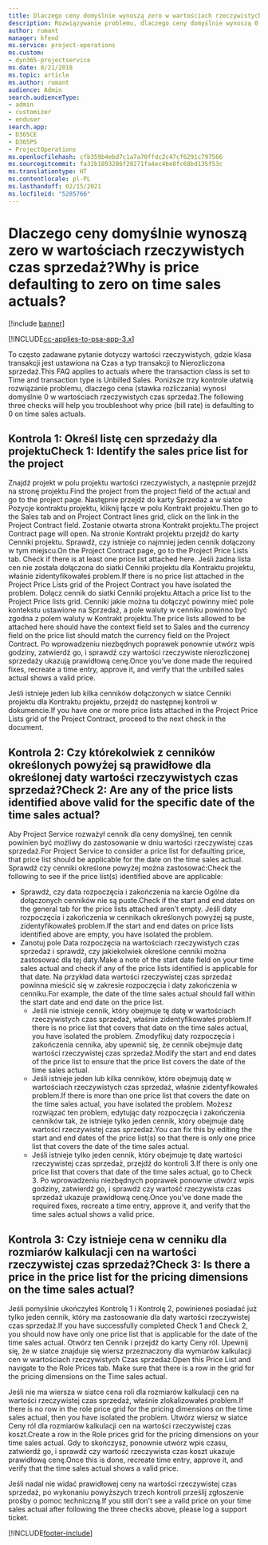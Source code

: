 ```yaml
---
title: Dlaczego ceny domyślnie wynoszą zero w wartościach rzeczywistych czas sprzedaż?
description: Rozwiązywanie problemu, dlaczego ceny domyślnie wynoszą 0 w wartościach rzeczywistych czas sprzedaż.
author: rumant
manager: kfend
ms.service: project-operations
ms.custom:
- dyn365-projectservice
ms.date: 8/21/2018
ms.topic: article
ms.author: rumant
audience: Admin
search.audienceType:
- admin
- customizer
- enduser
search.app:
- D365CE
- D365PS
- ProjectOperations
ms.openlocfilehash: cfb359b4ebd7c1a7a70ffdc2c47cf6291c797566
ms.sourcegitcommit: fa32b1893286f20271fa4ec4be8fc68bd135f53c
ms.translationtype: HT
ms.contentlocale: pl-PL
ms.lasthandoff: 02/15/2021
ms.locfileid: "5285766"
---
```

# <a name="why-is-price-defaulting-to-zero-on-time-sales-actuals"></a><span data-ttu-id="07f9e-103">Dlaczego ceny domyślnie wynoszą zero w wartościach rzeczywistych czas sprzedaż?</span><span class="sxs-lookup"><span data-stu-id="07f9e-103">Why is price defaulting to zero on time sales actuals?</span></span>

[!include [banner](../includes/psa-now-project-operations.md)]

[!INCLUDE[cc-applies-to-psa-app-3.x](../includes/cc-applies-to-psa-app-3x.md)]

<span data-ttu-id="07f9e-104">To często zadawane pytanie dotyczy wartości rzeczywistych, gdzie klasa transakcji jest ustawiona na Czas a typ transakcji to Nierozliczona sprzedaż.</span><span class="sxs-lookup"><span data-stu-id="07f9e-104">This FAQ applies to actuals where the transaction class is set to Time and transaction type is Unbilled Sales.</span></span> <span data-ttu-id="07f9e-105">Poniższe trzy kontrole ułatwią rozwiązanie problemu, dlaczego cena (stawka rozliczania) wynosi domyślnie 0 w wartościach rzeczywistych czas sprzedaż.</span><span class="sxs-lookup"><span data-stu-id="07f9e-105">The following three checks will help you troubleshoot why price (bill rate) is defaulting to 0 on time sales actuals.</span></span>

## <a name="check-1-identify-the-sales-price-list-for-the-project"></a><span data-ttu-id="07f9e-106">Kontrola 1: Określ listę cen sprzedaży dla projektu</span><span class="sxs-lookup"><span data-stu-id="07f9e-106">Check 1: Identify the sales price list for the project</span></span>

<span data-ttu-id="07f9e-107">Znajdź projekt w polu projektu wartości rzeczywistych, a następnie przejdź na stronę projektu.</span><span class="sxs-lookup"><span data-stu-id="07f9e-107">Find the project from the project field of the actual and go to the project page.</span></span> <span data-ttu-id="07f9e-108">Następnie przejdź do karty Sprzedaż a w siatce Pozycje kontraktu projektu, kliknij łącze w polu Kontrakt projektu.</span><span class="sxs-lookup"><span data-stu-id="07f9e-108">Then go to the Sales tab and on Project Contract lines grid, click on the link in the Project Contract field.</span></span> <span data-ttu-id="07f9e-109">Zostanie otwarta strona Kontrakt projektu.</span><span class="sxs-lookup"><span data-stu-id="07f9e-109">The project Contract page will open.</span></span> <span data-ttu-id="07f9e-110">Na stronie Kontrakt projektu przejdź do karty Cenniki projektu. Sprawdź, czy istnieje co najmniej jeden cennik dołączony w tym miejscu.</span><span class="sxs-lookup"><span data-stu-id="07f9e-110">On the Project Contract page, go to the Project Price Lists tab. Check if there is at least one price list attached here.</span></span> <span data-ttu-id="07f9e-111">Jeśli żadna lista cen nie została dołączona do siatki Cenniki projektu dla Kontraktu projektu, właśnie zidentyfikowałeś problem.</span><span class="sxs-lookup"><span data-stu-id="07f9e-111">If there is no price list attached in the Project Price Lists grid of the Project Contract you have isolated the problem.</span></span> <span data-ttu-id="07f9e-112">Dołącz cennik do siatki Cenniki projektu.</span><span class="sxs-lookup"><span data-stu-id="07f9e-112">Attach a price list to the Project Price lists grid.</span></span> <span data-ttu-id="07f9e-113">Cenniki jakie można tu dołączyć powinny mieć pole kontekstu ustawione na Sprzedaż, a pole waluty w cenniku powinno być zgodna z polem waluty w Kontrakt projektu.</span><span class="sxs-lookup"><span data-stu-id="07f9e-113">The price lists allowed to be attached here should have the context field set to Sales and the currency field on the price list should match the currency field on the Project Contract.</span></span> <span data-ttu-id="07f9e-114">Po wprowadzeniu niezbędnych poprawek ponownie utwórz wpis godziny, zatwierdź go, i sprawdź czy wartości rzeczywiste nierozliczonej sprzedaży ukazują prawidłową cenę.</span><span class="sxs-lookup"><span data-stu-id="07f9e-114">Once you’ve done made the required fixes, recreate a time entry, approve it, and verify that the unbilled sales actual shows a valid price.</span></span> 

<span data-ttu-id="07f9e-115">Jeśli istnieje jeden lub kilka cenników dołączonych w siatce Cenniki projektu dla Kontraktu projektu, przejdź do następnej kontroli w dokumencie.</span><span class="sxs-lookup"><span data-stu-id="07f9e-115">If you have one or more price lists attached in the Project Price Lists grid of the Project Contract, proceed to the next check in the document.</span></span>

## <a name="check-2-are-any-of-the-price-lists-identified-above-valid-for-the-specific-date-of-the-time-sales-actual"></a><span data-ttu-id="07f9e-116">Kontrola 2: Czy którekolwiek z cenników określonych powyżej są prawidłowe dla określonej daty wartości rzeczywistych czas sprzedaż?</span><span class="sxs-lookup"><span data-stu-id="07f9e-116">Check 2: Are any of the price lists identified above valid for the specific date of the time sales actual?</span></span>

<span data-ttu-id="07f9e-117">Aby Project Service rozważył cennik dla ceny domyślnej, ten cennik powinien być możliwy do zastosowanie w dniu wartości rzeczywistej czas sprzedaż.</span><span class="sxs-lookup"><span data-stu-id="07f9e-117">For Project Service to consider a price list for defaulting price, that price list should be applicable for the date on the time sales actual.</span></span> <span data-ttu-id="07f9e-118">Sprawdź czy cenniki określone powyżej można zastosować:</span><span class="sxs-lookup"><span data-stu-id="07f9e-118">Check the following to see if the price list(s) identified above are applicable:</span></span>
- <span data-ttu-id="07f9e-119">Sprawdź, czy data rozpoczęcia i zakończenia na karcie Ogólne dla dołączonych cenników nie są puste.</span><span class="sxs-lookup"><span data-stu-id="07f9e-119">Check if the start and end dates on the general tab for the price lists attached aren’t empty.</span></span> <span data-ttu-id="07f9e-120">Jeśli daty rozpoczęcia i zakończenia w cennikach określonych powyżej są puste, zidentyfikowałeś problem.</span><span class="sxs-lookup"><span data-stu-id="07f9e-120">If the start and end dates on price lists identified above are empty, you have isolated the problem.</span></span> 
- <span data-ttu-id="07f9e-121">Zanotuj pole Data rozpoczęcia na wartościach rzeczywistych czas sprzedaż i sprawdź, czy jakiekolwiek określone cenniki można zastosować dla tej daty.</span><span class="sxs-lookup"><span data-stu-id="07f9e-121">Make a note of the start date field on your time sales actual and check if any of the price lists identified is applicable for that date.</span></span> <span data-ttu-id="07f9e-122">Na przykład data wartości rzeczywistej czas sprzedaż powinna mieścić się w zakresie rozpoczęcia i daty zakończenia w cenniku.</span><span class="sxs-lookup"><span data-stu-id="07f9e-122">For example, the date of the time sales actual should fall within the start date and end date on the price list.</span></span> 
    - <span data-ttu-id="07f9e-123">Jeśli nie istnieje cennik, który obejmuje tę datę w wartościach rzeczywistych czas sprzedaż, właśnie zidentyfikowałeś problem.</span><span class="sxs-lookup"><span data-stu-id="07f9e-123">If there is no price list that covers that date on the time sales actual, you have isolated the problem.</span></span> <span data-ttu-id="07f9e-124">Zmodyfikuj daty rozpoczęcia i zakończenia cennika, aby upewnić się, że cennik obejmuje datę wartości rzeczywistej czas sprzedaż.</span><span class="sxs-lookup"><span data-stu-id="07f9e-124">Modify the start and end dates of the price list to ensure that the price list covers the date of the time sales actual.</span></span> 
    - <span data-ttu-id="07f9e-125">Jeśli istnieje jeden lub kilka cenników, które obejmują datę w wartościach rzeczywistych czas sprzedaż, właśnie zidentyfikowałeś problem.</span><span class="sxs-lookup"><span data-stu-id="07f9e-125">If there is more than one price list that covers the date on the time sales actual, you have isolated the problem.</span></span> <span data-ttu-id="07f9e-126">Możesz rozwiązać ten problem, edytując daty rozpoczęcia i zakończenia cenników tak, że istnieje tylko jeden cennik, który obejmuje datę wartości rzeczywistej czas sprzedaż.</span><span class="sxs-lookup"><span data-stu-id="07f9e-126">You can fix this by editing the start and end dates of the price list(s) so that there is only one price list that covers the date of the time sales actual.</span></span> 
    - <span data-ttu-id="07f9e-127">Jeśli istnieje tylko jeden cennik, który obejmuje tę datę wartości rzeczywistej czas sprzedaż, przejdź do kontroli 3.</span><span class="sxs-lookup"><span data-stu-id="07f9e-127">If there is only one price list that covers that date of the time sales actual, go to Check 3.</span></span>
<span data-ttu-id="07f9e-128">Po wprowadzeniu niezbędnych poprawek ponownie utwórz wpis godziny, zatwierdź go, i sprawdź czy wartość rzeczywista czas sprzedaż ukazuje prawidłową cenę.</span><span class="sxs-lookup"><span data-stu-id="07f9e-128">Once you’ve done made the required fixes, recreate a time entry, approve it, and verify that the time sales actual shows a valid price.</span></span>

## <a name="check-3-is-there-a-price-in-the-price-list-for-the-pricing-dimensions-on-the-time-sales-actual"></a><span data-ttu-id="07f9e-129">Kontrola 3: Czy istnieje cena w cenniku dla rozmiarów kalkulacji cen na wartości rzeczywistej czas sprzedaż?</span><span class="sxs-lookup"><span data-stu-id="07f9e-129">Check 3: Is there a price in the price list for the pricing dimensions on the time sales actual?</span></span>

<span data-ttu-id="07f9e-130">Jeśli pomyślnie ukończyłeś Kontrolę 1 i Kontrolę 2, powinieneś posiadać już tylko jeden cennik, który ma zastosowanie dla daty wartości rzeczywistej czas sprzedaż.</span><span class="sxs-lookup"><span data-stu-id="07f9e-130">If you have successfully completed Check 1 and Check 2, you should now have only one price list that is applicable for the date of the time sales actual.</span></span> <span data-ttu-id="07f9e-131">Otwórz ten Cennik i przejdź do karty Ceny ról. Upewnij się, że w siatce znajduje się wiersz przeznaczony dla wymiarów kalkulacji cen w wartościach rzeczywistych Czas sprzedaż.</span><span class="sxs-lookup"><span data-stu-id="07f9e-131">Open this Price List and navigate to the Role Prices tab. Make sure that there is a row in the grid for the pricing dimensions on the Time sales actual.</span></span>

<span data-ttu-id="07f9e-132">Jeśli nie ma wiersza w siatce cena roli dla rozmiarów kalkulacji cen na wartości rzeczywistej czas sprzedaż, właśnie zlokalizowałeś problem.</span><span class="sxs-lookup"><span data-stu-id="07f9e-132">If there is no row in the role price grid for the pricing dimensions on the time sales actual, then you have isolated the problem.</span></span> <span data-ttu-id="07f9e-133">Utwórz wiersz w siatce Ceny ról dla rozmiarów kalkulacji cen na wartości rzeczywistej czas koszt.</span><span class="sxs-lookup"><span data-stu-id="07f9e-133">Create a row in the Role prices grid for the pricing dimensions on your time sales actual.</span></span> <span data-ttu-id="07f9e-134">Gdy to skończysz, ponownie utwórz wpis czasu, zatwierdź go, i sprawdź czy wartość rzeczywista czas koszt ukazuje prawidłową cenę.</span><span class="sxs-lookup"><span data-stu-id="07f9e-134">Once this is done, recreate time entry, approve it, and verify that the time sales actual shows a valid price.</span></span>

<span data-ttu-id="07f9e-135">Jeśli nadal nie widać prawidłowej ceny na wartości rzeczywistej czas sprzedaż, po wykonaniu powyższych trzech kontroli prześlij zgłoszenie prośby o pomoc techniczną.</span><span class="sxs-lookup"><span data-stu-id="07f9e-135">If you still don't see a valid price on your time sales actual after following the three checks above, please log a support ticket.</span></span> 



[!INCLUDE[footer-include](../includes/footer-banner.md)]